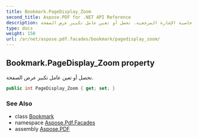 ```yaml
---
title: Bookmark.PageDisplay_Zoom
second_title: Aspose.PDF for .NET API Reference
description: خاصية الإشارة المرجعية. تحصل أو تعين عامل تكبير عرض الصفحة
type: docs
weight: 150
url: /ar/net/aspose.pdf.facades/bookmark/pagedisplay_zoom/
---
```

## Bookmark.PageDisplay_Zoom property

تحصل أو تعين عامل تكبير عرض الصفحة.

```csharp
public int PageDisplay_Zoom { get; set; }
```

### See Also

* class [Bookmark](../)
* namespace [Aspose.Pdf.Facades](../../../aspose.pdf.facades/)
* assembly [Aspose.PDF](../../../)